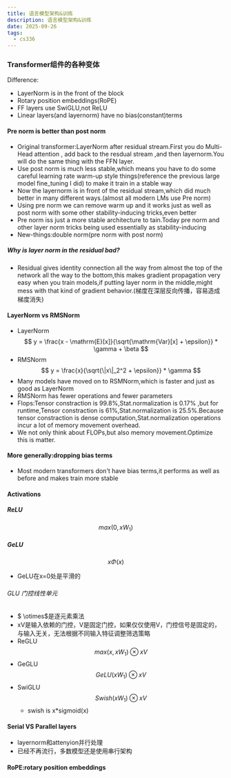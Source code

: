 ```yaml
---
title: 语言模型架构&训练
description: 语言模型架构&训练
date: 2025-09-26
tags:
  - cs336
---
```


### Transformer组件的各种变体
Difference:
* LayerNorm is in the front of the block
* Rotary position embeddings(RoPE)
* FF layers use SwiGLU,not ReLU
* Linear layers(and layernorm) have no bias(constant)terms

#### Pre norm is better than post norm
* Original transformer:LayerNorm after residual stream.First you do Multi-Head attention , add back to the resdual stream ,and then layernorm.You will do the same thing with the FFN layer.
* Use post norm is much less stable,which means you have to do some careful learning rate warm-up style things(reference the previous large model fine_tuning I did) to make it train in a stable way
* Now the layernorm is in front of the residual stream,which did much better in many different ways.(almost all modern LMs use Pre norm)
* Using pre norm we can remove warm up and it works just as well as post norm with some other stability-inducing tricks,even better
* Pre norm iss just a more stable architecture to tain.Today pre norm and other layer norm tricks being used essentially as stability-inducing
* New-things:double norm(pre norm with post norm) 
##### Why is layer norm in the residual bad?
* Residual gives identity connection all the way from almost the top of the network all the way to the bottom,this makes gradient propagation very easy when you train models,if putting layer norm in the middle,might mess with that kind of gradient behavior.(梯度在深层反向传播，容易造成梯度消失)
#### LayerNorm vs RMSNorm
* LayerNorm
$$
y = \frac{x - \mathrm{E}[x]}{\sqrt{\mathrm{Var}[x] + \epsilon}} * \gamma + \beta
$$
* RMSNorm
$$
y = \frac{x}{\sqrt{\|x\|_2^2 + \epsilon}} * \gamma
$$
* Many models have moved on to RSMNorm,which is faster and just as good as LayerNorm
* RMSNorm has fewer operations and fewer parameters
* Flops:Tensor constraction is 99.8%,Stat.normalization is 0.17% ,but for runtime,Tensor constraction is 61%,Stat.normalization is 25.5%.Because tensor constraction is dense computation,Stat.normalization operations incur a lot of memory movement overhead.
* We not only think about FLOPs,but also memory movement.Optimize this is matter.
#### More generally:dropping bias terms
* Most modern transformers don't have bias terms,it performs as well as before and makes train more stable
#### Activations
##### ReLU 
$$
max(0,xW_1)
$$
##### GeLU
$$
x\Phi(x)
$$
* GeLU在x=0处是平滑的
###### GLU 门控线性单元
* $ \otimes$是逐元素乘法
* xV是输入依赖的门控，V是固定门控，如果仅仅使用V，门控信号是固定的，与输入无关，无法根据不同输入特征调整筛选策略
* ReGLU
$$
max(x,xW_1) \otimes xV
$$ 
* GeGLU
$$
GeLU(xW_1) \otimes xV
$$
* SwiGLU
$$
Swish(xW_1) \otimes xV
$$
  * swish is x*sigmoid(x)

#### Serial VS Parallel layers
* layernorm和attenyion并行处理
* 已经不再流行，多数模型还是使用串行架构
#### RoPE:rotary position embeddings
